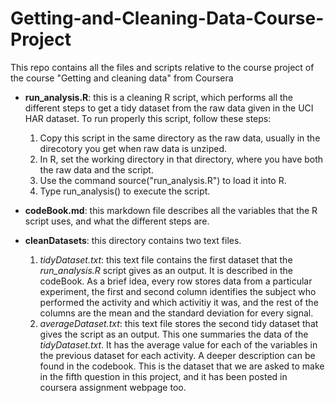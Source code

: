 Getting-and-Cleaning-Data-Course-Project
========================================

This repo contains all the files and scripts relative to the course project of the course "Getting and cleaning data"  from Coursera

* **run_analysis.R**: this is a cleaning R script, which performs all the different steps to get a tidy dataset from the raw data given in the UCI HAR dataset.
To run properly this script, follow these steps:
    1. Copy this script in the same directory as the raw data, usually in the direcotory you get when raw data is unziped.
    2. In R, set the working directory in that directory, where you have both the raw data and the script.
    3. Use the command source("run_analysis.R") to load it into R.
    4. Type run_analysis() to execute the script.

* **codeBook.md**: this markdown file describes all the variables that the R script uses, and what the different steps are.
* **cleanDatasets**: this directory contains two text files.
    1. *tidyDataset.txt*: this text file contains the first dataset that the *run_analysis.R* script gives as an output. It is described in the codeBook. As a brief idea, every row stores data from a particular experiment, the first and second column identifies the subject who performed the activity and which activitiy it was, and the rest of the columns are the mean and the standard deviation for every signal.
    2. *averageDataset.txt*: this text file stores the second tidy dataset that gives the script as an output. This one summaries the data of the *tidyDataset.txt*. It has the average value for each of the variables in the previous dataset for each activity. A deeper description can be found in the codebook. This is the dataset that we are asked to make in the fifth question in this project, and it has been posted in coursera assignment webpage too.

